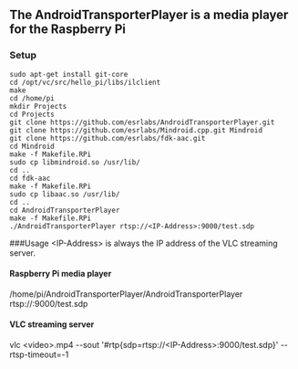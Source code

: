 ## The AndroidTransporterPlayer is a media player for the Raspberry Pi

### Setup
    sudo apt-get install git-core
    cd /opt/vc/src/hello_pi/libs/ilclient
    make
    cd /home/pi
    mkdir Projects
    cd Projects
    git clone https://github.com/esrlabs/AndroidTransporterPlayer.git
    git clone https://github.com/esrlabs/Mindroid.cpp.git Mindroid
    git clone https://github.com/esrlabs/fdk-aac.git
    cd Mindroid
    make -f Makefile.RPi
    sudo cp libmindroid.so /usr/lib/
    cd ..
    cd fdk-aac
    make -f Makefile.RPi
    sudo cp libaac.so /usr/lib/
    cd ..
    cd AndroidTransporterPlayer
    make -f Makefile.RPi
    ./AndroidTransporterPlayer rtsp://<IP-Address>:9000/test.sdp

###Usage
&lt;IP-Address&gt; is always the IP address of the VLC streaming server.

#### Raspberry Pi media player
/home/pi/AndroidTransporterPlayer/AndroidTransporterPlayer rtsp://<IP-Address>:9000/test.sdp

#### VLC streaming server
vlc &lt;video&gt;.mp4 --sout '#rtp{sdp=rtsp://&lt;IP-Address&gt;:9000/test.sdp}' --rtsp-timeout=-1

